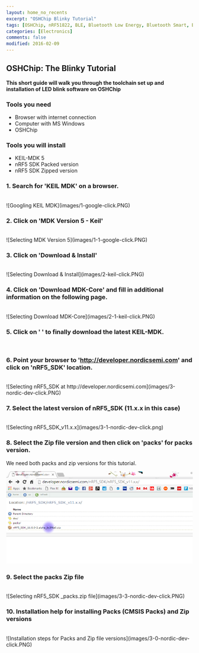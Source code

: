 ```yaml
---
layout: home_no_recents
excerpt: "OSHChip Blinky Tutorial"
tags: [OSHChip, nRF51822, BLE, Bluetooth Low Energy, Bluetooth Smart, Blinky, Tutorial]
categories: [Electronics]
comments: false
modified: 2016-02-09
---
```


## OSHChip: The Blinky Tutorial

**This short guide will walk you through the toolchain set up and installation of LED blink software on OSHChip**

### Tools you need
- Browser with internet connection
- Computer with MS Windows
- OSHChip


### Tools you will install
- KEIL-MDK 5
- nRF5 SDK Packed version
- nRF5 SDK Zipped version


### 1.  Search for 'KEIL MDK' on a browser.
<BR>
![Googling KEIL MDK](images/1-google-click.PNG)



### 2.  Click on 'MDK Version 5 - Keil'
<BR>
![Selecting MDK Version 5](images/1-1-google-click.PNG)



### 3.  Click on 'Download & Install'
<BR>
![Selecting Download & Install](images/2-keil-click.PNG)



### 4.  Click on 'Download MDK-Core' and fill in additional information on the following page.
<BR>
![Selecting Download MDK-Core](images/2-1-keil-click.PNG)



### 5.  Click on '   ' to finally download the latest KEIL-MDK.
<BR>



### 6.  Point your browser to 'http://developer.nordicsemi.com' and click on 'nRF5_SDK' location.
<BR>
![Selecting nRF5_SDK at http://developer.nordicsemi.com](images/3-nordic-dev-click.PNG)



### 7.  Select the latest version of nRF5_SDK (11.x.x in this case)
<BR>
![Selecting nRF5_SDK_v11.x.x](images/3-1-nordic-dev-click.png)



### 8.  Select the Zip file version and then click on 'packs' for packs version. <BR> 
We need both packs and zip versions for this tutorial. <BR>

![Selecting nRF5_SDK .zip file and then packs folder](images/3-2-nordic-dev-click.PNG)



### 9.  Select the packs Zip file
<BR>
![Selecting nRF5_SDK _packs.zip file](images/3-3-nordic-dev-click.PNG)



### 10. Installation help for installing Packs (CMSIS Packs) and Zip versions
<BR>
![Installation steps for Packs and Zip file versions](images/3-0-nordic-dev-click.PNG)

